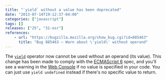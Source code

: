 ```yaml
---
title: "`yield` without a value has been deprecated"
date: "2013-07-14T19:12:37-04:00"
categories: ["javascript"]
tags: []
releases: ["25", "31-esr"]
references:
    - url: "https://bugzilla.mozilla.org/show_bug.cgi?id=885463"
      title: "Bug 885463 – Warn about \'yield\' without operand"
---
```

The [`yield`](https://developer.mozilla.org/docs/Web/JavaScript/Reference/Operators/yield) operator now cannot be used without an operand (its value). This change has been made to comply with the [ECMAScript 6](https://developer.mozilla.org/docs/JavaScript/ECMAScript_6_support_in_Mozilla) spec, and you'll see a warning in the [Web Console](https://developer.mozilla.org/docs/Tools/Web_Console) if no value is specified in your code. You can just use `yield undefined` instead if there's no specific value to return.
